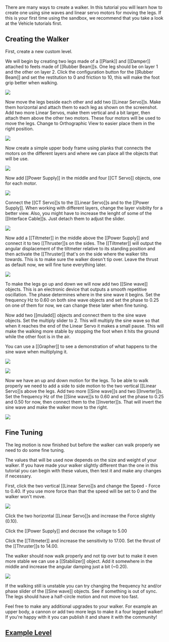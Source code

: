 There are many ways to create a walker. In this tutorial you will learn how to create one using sine waves and linear servo motors for moving the legs. If this is your first time using the sandbox, we recommend that you take a look at the Vehicle tutorials first.

## Creating the Walker

First, create a new custom level.

We will begin by creating two legs made of a [[Plank]] and [[Damper]] attached to feets made of [[Rubber Beam]]s. One leg should be on layer 1 and the other on layer 2. Click the configuration button for the [[Rubber Beam]] and set the restitution to 0 and friction to 10, this will make the foot grip better when walking.

![](https://i.imgur.com/ZfubrZ0.png)

Now move the legs beside each other and add two [[Linear Servo]]s. Make them horizontal and attach them to each leg as shown on the screenshot. Add two more Linear Servos, make them vertical and a bit larger, then attach them above the other two motors. These four motors will be used to move the legs. Change to Orthographic View to easier place them in the right position.

![](https://i.imgur.com/pv1Y3Ua.png)

Now create a simple upper body frame using planks that connects the motors on the different layers and where we can place all the objects that will be use.

![](https://i.imgur.com/Gn8WUl5.png)

Now add [[Power Supply]] in the middle and four [[CT Servo]] objects, one for each motor.

![](https://i.imgur.com/sxkgz1d.png)

Connect the [[CT Servo]]s to the [[Linear Servo]]s and to the [[Power Supply]]. When working with different layers, change the layer visiblity for a better view. Also, you might have to increase the lenght of some of the [[Interface Cable]]s. Just detach them to adjust the slider.

![](https://i.imgur.com/OGMHGoT.png)

Now add a [[Tiltmeter]] in the middle above the [[Power Supply]] and connect it to two [[Thruster]]s on the sides. The [[Tiltmeter]] will output the angular displacement of the tiltmeter relative to its standing position and then activate the [[Thruster]] that's on the side where the walker tilts towards. This is to make sure the walker doesn't tip over. Leave the thrust as default now, we will fine tune everything later.

![](https://i.imgur.com/smUdR1Z.png)

To make the legs go up and down we will now add two [[Sine wave]] objects. This is an electronic device that outputs a smooth repetitive oscillation. The phase determines where in the sine wave it begins. Set the frequency Hz to 0.60 on both sine wave objects and set the phase to 0.25 on one of them for now, we can change these later when fine tuning.

Now add two [[muladd]] objects and connect them to the sine wave objects. Set the multiply slider to 2. This will multiply the sine wave so that when it reaches the end of the Linear Servo it makes a small pause. This will make the walking more stable by stopping the foot when it hits the ground while the other foot is in the air.

You can use a [[Grapher]] to see a demonstration of what happens to the sine wave when multiplying it.

![](https://i.imgur.com/GMPATgu.png)

![](https://i.imgur.com/xNmHhn9.png)

Now we have an up and down motion for the legs. To be able to walk properly we need to add a side to side motion to the two vertical [[Linear Servo]]s above the legs. Add two more [[Sine wave]]s and two [[Inverter]]s. Set the frequency Hz of the [[Sine wave]]s to 0.60 and set the phase to 0.25 and 0.50 for now, then connect them to the [[Inverter]]s. That will invert the sine wave and make the walker move to the right.

![](https://i.imgur.com/9mIvPv4.png)

## Fine Tuning

The leg motion is now finished but before the walker can walk properly we need to do some fine tuning.

The values that will be used now depends on the size and weight of your walker. If you have made your walker slightly different than the one in this tutorial you can begin with these values, then test it and make any changes if necessary.

First, click the two vertical [[Linear Servo]]s and change the Speed - Force to 0.40. If you use more force than that the speed will be set to 0 and the walker won't move.

![](https://i.imgur.com/GSgAutC.png)

Click the two horizontal [[Linear Servo]]s and increase the Force slightly (0.10).

Click the [[Power Supply]] and decrase the voltage to 5.00

Click the [[Tiltmeter]] and increase the sensitivity to 17.00. Set the thrust of the [[Thruster]]s to 14.00.

The walker should now walk properly and not tip over but to make it even more stable we can use a [[Stabilizer]] object. Add it somewhere in the middle and increase the angular damping just a bit (~0.20).

![](https://i.imgur.com/3rnRIBs.png)

If the walking still is unstable you can try changing the frequency hz and/or phase slider of the [[Sine wave]] objects. See if something is out of sync. The legs should have a half-circle motion and not move too fast.

Feel free to make any additional upgrades to your walker. For example an upper body, a cannon or add two more legs to make it a four legged walker! If you're happy with it you can publish it and share it with the community!

## [Example Level](https://archive.principia-web.se/level/6585)